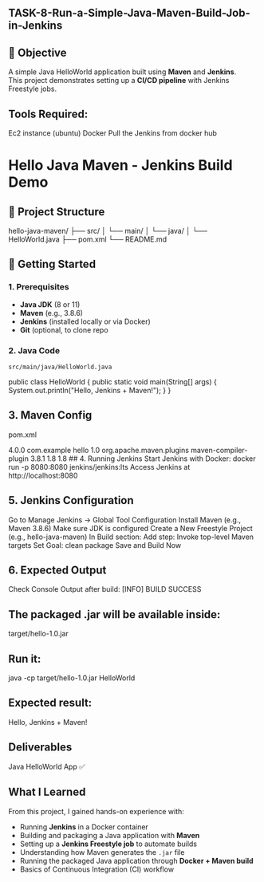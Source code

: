 ## TASK-8-Run-a-Simple-Java-Maven-Build-Job-in-Jenkins

## 📌 Objective
A simple Java HelloWorld application built using **Maven** and **Jenkins**.  
This project demonstrates setting up a **CI/CD pipeline** with Jenkins Freestyle jobs.

## Tools Required:
Ec2 instance (ubuntu)
Docker
Pull the Jenkins from docker hub
# Hello Java Maven - Jenkins Build Demo

## 📂 Project Structure
hello-java-maven/
├── src/
│ └── main/
│ └── java/
│ └── HelloWorld.java
├── pom.xml
└── README.md

## 🚀 Getting Started

### 1. Prerequisites
- **Java JDK** (8 or 11)
- **Maven** (e.g., 3.8.6)
- **Jenkins** (installed locally or via Docker)
- **Git** (optional, to clone repo
  
### 2. Java Code
`src/main/java/HelloWorld.java`

public class HelloWorld {
    public static void main(String[] args) {
        System.out.println("Hello, Jenkins + Maven!");
    }
}
## 3. Maven Config
pom.xml

<project>
  <modelVersion>4.0.0</modelVersion>
  <groupId>com.example</groupId>
  <artifactId>hello</artifactId>
  <version>1.0</version>
  <build>
    <plugins>
      <plugin>
        <groupId>org.apache.maven.plugins</groupId>
        <artifactId>maven-compiler-plugin</artifactId>
        <version>3.8.1</version>
        <configuration>
          <source>1.8</source>
          <target>1.8</target>
        </configuration>
      </plugin>
    </plugins>
  </build>
</project>
## 4. Running Jenkins
Start Jenkins with Docker:
docker run -p 8080:8080 jenkins/jenkins:lts
Access Jenkins at http://localhost:8080

## 5. Jenkins Configuration
Go to Manage Jenkins → Global Tool Configuration
Install Maven (e.g., Maven 3.8.6)
Make sure JDK is configured
Create a New Freestyle Project (e.g., hello-java-maven)
In Build section:
Add step: Invoke top-level Maven targets
Set Goal: clean package
Save and Build Now

## 6. Expected Output
Check Console Output after build:
[INFO] BUILD SUCCESS
## The packaged .jar will be available inside:
target/hello-1.0.jar
## Run it:
java -cp target/hello-1.0.jar HelloWorld
## Expected result:
Hello, Jenkins + Maven!
## Deliverables
Java HelloWorld App ✅

## What I Learned
From this project, I gained hands-on experience with:

- Running **Jenkins** in a Docker container
- Building and packaging a Java application with **Maven**
- Setting up a **Jenkins Freestyle job** to automate builds
- Understanding how Maven generates the `.jar` file
- Running the packaged Java application through **Docker + Maven build**
- Basics of Continuous Integration (CI) workflow

